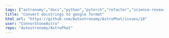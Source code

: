 ```yaml
---
tags: ["astronomy","docs","python","pytorch","refactor","science-research","scientific-computing"]
title: "Convert docstrings to google format"
html_url: "https://github.com/Autostronomy/AstroPhot/issues/18"
user: "ConnorStoneAstro"
repo: "Autostronomy/AstroPhot"
---
```


